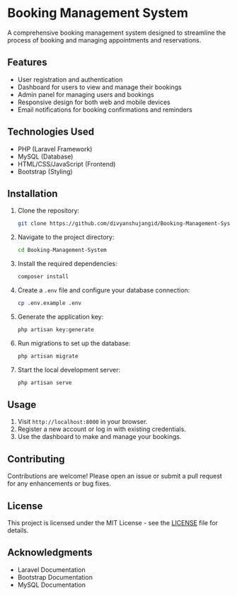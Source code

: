 # Booking Management System

A comprehensive booking management system designed to streamline the process of booking and managing appointments and reservations.

## Features

- User registration and authentication
- Dashboard for users to view and manage their bookings
- Admin panel for managing users and bookings
- Responsive design for both web and mobile devices
- Email notifications for booking confirmations and reminders

## Technologies Used

- PHP (Laravel Framework)
- MySQL (Database)
- HTML/CSS/JavaScript (Frontend)
- Bootstrap (Styling)

## Installation

1. Clone the repository:
   ```bash
   git clone https://github.com/divyanshujangid/Booking-Management-System.git
   ```
2. Navigate to the project directory:
   ```bash
   cd Booking-Management-System
   ```
3. Install the required dependencies:
   ```bash
   composer install
   ```
4. Create a `.env` file and configure your database connection:
   ```bash
   cp .env.example .env
   ```
5. Generate the application key:
   ```bash
   php artisan key:generate
   ```
6. Run migrations to set up the database:
   ```bash
   php artisan migrate
   ```
7. Start the local development server:
   ```bash
   php artisan serve
   ```

## Usage

1. Visit `http://localhost:8000` in your browser.
2. Register a new account or log in with existing credentials.
3. Use the dashboard to make and manage your bookings.

## Contributing

Contributions are welcome! Please open an issue or submit a pull request for any enhancements or bug fixes.

## License

This project is licensed under the MIT License - see the [LICENSE](LICENSE) file for details.

## Acknowledgments

- Laravel Documentation
- Bootstrap Documentation
- MySQL Documentation
